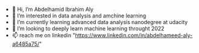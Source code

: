- 👋 Hi, I’m Abdelhamid Ibrahim Aly
- 👀 I’m interested in data analysis and amchine learning
- 🌱 I’m currently learning advanced data analysis nanodegree at udacity
- 💞️ I’m looking to deeply learn machine learning throught 2022
- 📫 reach me on linkedin "https://www.linkedin.com/in/abdelhameed-aly-a6485a75/" 

<!---
abdelhamidaly/abdelhamidaly is a ✨ special ✨ repository because its `README.md` (this file) appears on your GitHub profile.
You can click the Preview link to take a look at your changes.
--->
